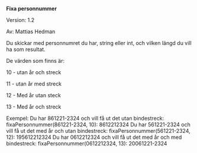 **Fixa personnummer**

Version: 1.2

Av: Mattias Hedman

Du skickar med personnumret du har, string eller int, och vilken längd du vill ha som resultat.

De värden som finns är:

10 - utan år och streck

11 - utan år med streck

12 - Med år utan steck

13 - Med år och streck

Exempel:
Du har 861221-2324 och vill få ut det utan bindestreck: fixaPersonnummer(861221-2324, 10): 8612212324
Du har 561221-2324 och vill få ut det med år och utan bindestreck: fixaPersonnummer(561221-2324, 12): 195612212324
Du har 0612212324 och vill få ut det med år och med bindestreck: fixaPersonnummer(0612212324, 13): 20061221-2324
